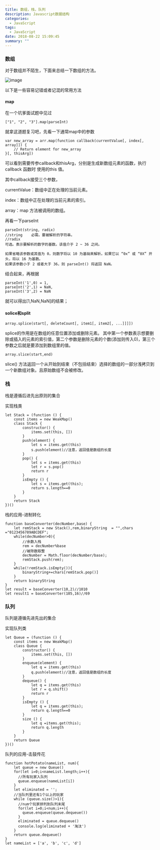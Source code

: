 ```yaml
---
title: 数组，栈，队列
description: Javascript数据结构
categories:
  - JavaScript
tags:
  - JavaScript
date: 2018-08-22 15:09:45
summary: ""
---
```

### 数组

对于数组并不陌生，下面来总结一下数组的方法。

![image](/images/array-stack-queue/img1.png)

以下是一些容易记错或者记混的常用方法

#### map

在一个坑爹面试题中见过

    ["1", "2", "3"].map(parseInt)
    
就拿这道题复习吧，先看一下通常map中的参数

    var new_array = arr.map(function callback(currentValue[, index[, array]]) {
        // Return element for new_array
    }[, thisArg])

可以看到需要传参callback和thisArg，分别是生成新数组元素的函数，执行 callback 函数时 使用的this 值。

其中callback接受三个参数，

currentValue：数组中正在处理的当前元素。

index：数组中正在处理的当前元素的索引。

array：map 方法被调用的数组。

再看一下parseInt
    
    parseInt(string, radix)
    //string	必需。要被解析的字符串。
    //radix	
    可选。表示要解析的数字的基数。该值介于 2 ~ 36 之间。
    
    如果省略该参数或其值为 0，则数字将以 10 为基础来解析。如果它以 “0x” 或 “0X” 开头，将以 16 为基数。
    如果该参数小于 2 或者大于 36，则 parseInt() 将返回 NaN。

结合起来，再根据
    
    parseInt('1',0) = 1,
    parseInt('2',1) = NaN,
    parseInt('3',2) = NaN
    
就可以得出[1,NaN,NaN]的结果；

#### solice和split

    array.splice(start[, deleteCount[, item1[, item2[, ...]]]])

splice的作用是在数组的任意位置添加或删除元素。
其中第一个参数表示想要删除或插入的元素的索引值，第二个参数是删除元素的个数(添加则传入0)，第三个参数之后就是要添加到数组里的值。

    array.slice(start,end)

slice() 方法返回一个从开始到结束（不包括结束）选择的数组的一部分浅拷贝到一个新数组对象。且原始数组不会被修改。




### 栈

栈是遵循后进先出原则的集合

实现栈类

    let Stack = (function () {
        const items = new WeakMap()
        class Stack {
            constructor() {
                items.set(this, [])
            }
            push(element) {
                let s = items.get(this)
                s.push(element)//注意，返回值是数组的长度
            }
            pop() {
                let s = items.get(this)
                let r = s.pop()
                return r
            }
            isEmpty () {
                let s = items.get(this);
                return s.length==0
            }
        }
        return Stack
    })()
    
栈的应用-进制转化
    
    function baseConverter(decNumber,base) {
        let remStack = new Stack(),rem,binaryString  = "",chars ="0123456789ABCDEF";
        while(decNumber>0){
            //余数入栈
            rem = decNumber%base
            //被除数取整
            decNumber = Math.floor(decNumber/base);
            remStack.push(rem);
        }
        while(!remStack.isEmpty()){
            binaryString+=chars[remStack.pop()]
        }
        return binaryString
    }
    let result = baseConverter(10,2)//1010
    let result1 = baseConverter(105,16)//69
    


### 队列
队列是遵循先进先出的集合

实现队列类

    let Queue = (function () {
        const items = new WeakMap()
        class Queue {
            constructor() {
                items.set(this, [])
            }
            enqueue(element) {
                let q = items.get(this)
                q.push(element)//注意，返回值是数组的长度
            }
            dequeue() {
                let q = items.get(this)
                let r = q.shift()
                return r
            }
            isEmpty () {
                let q = items.get(this);
                return q.length==0
            }
            size () {
                let q =items.get(this);
                return q.length
            }
        }
        return Queue
    })()

队列的应用-击鼓传花

    function hotPotato(nameList, num){
        let queue = new Queue()
        for(let i=0;i<nameList.length;i++){
          //所有玩家入队列
          queue.enqueue(nameList[i])
        }
        let eliminated = '';
        //当队列里还有1个以上的玩家
        while (queue.size()>1){
          //num个玩家排列到队列末尾
          for(let i=0;i<num;i++){
            queue.enqueue(queue.dequeue())    
          }
          eliminated = queue.dequeue()
          console.log(eliminated + '淘汰')
        }
        return queue.dequeue() 
    }
    let nameList = ['a', 'b', 'c', 'd']
